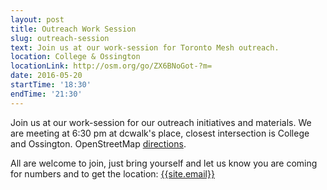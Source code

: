 ```yaml
---
layout: post
title: Outreach Work Session
slug: outreach-session
text: Join us at our work-session for Toronto Mesh outreach.
location: College & Ossington
locationLink: http://osm.org/go/ZX6BNoGot-?m=
date: 2016-05-20
startTime: '18:30'
endTime: '21:30'
---
```


Join us at our work-session for our outreach initiatives and materials. We are meeting at 6:30 pm at dcwalk's place, closest intersection is College and Ossington. OpenStreetMap [directions](http://osm.org/go/ZX6BNoGot-?m=).

All are welcome to join, just bring yourself and let us know you are coming for numbers and to get the location: <a href="mailto:{{ site.email }}">{{site.email}}</a>
